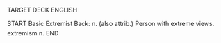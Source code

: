 TARGET DECK
ENGLISH

START
Basic
Extremist
Back: n. (also attrib.) Person with extreme views.  extremism n.
END
